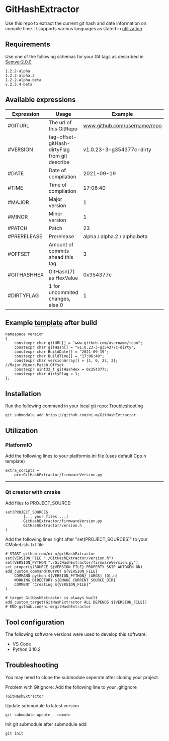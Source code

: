 # GitHashExtractor
Use this repo to extract the current git hash and date information on compile time. It supports various languages as stated in [utilization](#utilization)

## Requirements
Use one of the following schemas for your Git tags as described in [Semver2.0.0](https://semver.org/spec/v2.0.0.html)
```
1.2.2-alpha
1.2.2-alpha.3
1.2.2.alpha.beta
v.2.3.4-beta
```

## Available expressions
Expression | Usage | Example
-- | -- | --
#GITURL | The url of this GitRepo | www.github.com/username/repo
#VERSION | tag-offset-gitHash-dirtyFlag from git describe | v1.0.23-3-g354377c-dirty
#DATE | Date of compilation | 2021-09-19
#TIME | Time of compilation | 17:06:40
#MAJOR | Major version | 1
#MINOR | Minor version | 1
#PATCH | Patch | 23
#PRERELEASE | Prerelease | alpha / alpha.2 / alpha.beta
#OFFSET | Amount of commits ahead this tag | 3
#GITHASHHEX | GitHash(7) as HexValue | 0x354377c
#DIRTYFLAG | 1 for uncommited changes, else 0 | 1

## Example [template](template/templateCpp.h) after build
```
namespace version
{
	constexpr char gitURL[] = "www.github.com/username/repo";
	constexpr char gitHash[] = "v1.0.23-3-g354377c-dirty";
	constexpr char BuildDate[] = "2021-09-19";
	constexpr char BuildTime[] = "17:06:40";
    constexpr char versionArray[] = {1, 0, 23, 3}; //Major.Minor.Patch.Offset
    constexpr uint32_t gitHashHex = 0x354377c;
    constexpr char dirtyFlag = 1;
};
```

## Installation
Run the following command in your local git repo: [Troubleshooting](#troubleshooting)
```
git submodule add https://github.com/ni-m/GitHashExtractor
```
## Utilization
### PlatformIO
Add the following lines to your platformio.ini file (uses default Cpp.h template)
```
extra_scripts = 
	pre:GitHashExtractor/firmwareVersion.py
```
***
### Qt creator with cmake
Add files to PROJECT_SOURCE:
```
set(PROJECT_SOURCES
        [... your files ...]
        GitHashExtractor/firmwareVersion.py
        GitHashExtractor/version.h
)
```
Add the following lines right after "set(PROJECT_SOURCES)" to your CMakeLists.txt file 
```
# START github.com/ni-m/gitHashExtractor
set(VERSION_FILE "./GitHashExtractor/version.h")
set(VERSION_PYTHON "./GitHashExtractor/firmwareVersion.py")
set_property(SOURCE ${VERSION_FILE} PROPERTY SKIP_AUTOGEN ON)
add_custom_command(OUTPUT ${VERSION_FILE}
    COMMAND python ${VERSION_PYTHON} [ARGS] [Qt.h]
    WORKING_DIRECTORY ${CMAKE_CURRENT_SOURCE_DIR}
    COMMENT "Creating ${VERSION_FILE}"
)

# target GitHashExtractor is always built
add_custom_target(GitHashExtractor ALL DEPENDS ${VERSION_FILE})
# END github.com/ni-m/gitHashExtractor
```

## Tool configuration
The following software versions were used to develop this software:
- VS Code
- Python 3.10.2

## Troubleshooting
You may need to clone the submodule seperate after cloning your project.  
  
Problem with GitIgnore: Add the following line to your .gitignore
```
!GitHashExtractor
```
Update submodule to latest version
```
git submodule update --remote
```
Init git submodule after submodule add
```
git init
```
